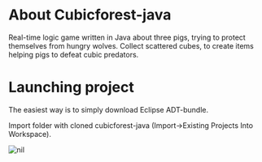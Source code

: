 # About Cubicforest-java

Real-time logic game written in Java about three pigs, trying to
protect themselves from hungry wolves. Collect scattered cubes, to
create items helping pigs to defeat cubic predators.

# Launching project

The easiest way is to simply download Eclipse ADT-bundle. 

Import folder with cloned cubicforest-java (Import->Existing Projects Into
Workspace).

![nil](http://adamsko.org/wp-content/uploads/2014/01/cubicforest.png)

